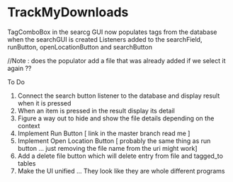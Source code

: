 # TrackMyDownloads

TagComboBox in the searcg GUI now populates tags from the database when the searchGUI is created 
Listeners added to the searchField, runButton, openLocationButton and searchButton

//Note : does the populator add a file that was already added if we select it again ??

To Do 

1. Connect the search button listener to the database and display result when it is pressed 
2. When an item is pressed in the result display its detail 
3. Figure a way out to hide and show the file details depending on the context 
4. Implement Run Button [ link in the master branch read me ] 
5. Implement Open Location Button [ probably the same thing as run button ... just removing the file name from the uri might work]
6. Add a delete file button which will delete entry from file and tagged_to tables 
7. Make the UI unified ... They look like they are whole different programs 
